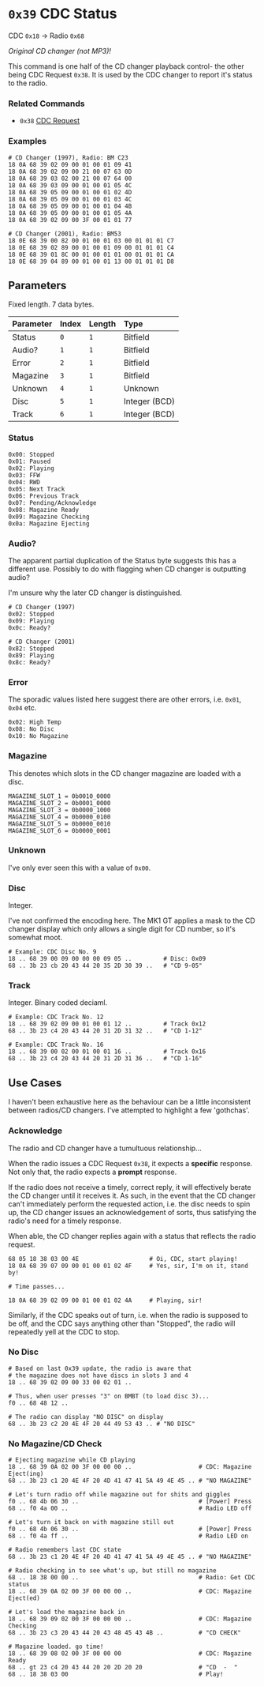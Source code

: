 # `0x39` CDC Status

CDC `0x18` → Radio `0x68`

*Original CD changer (not MP3)!*

This command is one half of the CD changer playback control- the other being CDC Request `0x38`. It is used by the CDC changer to report it's status to the radio.

### Related Commands

- `0x38` [CDC Request](#)

### Examples

    # CD Changer (1997), Radio: BM C23
    18 0A 68 39 02 09 00 01 00 01 09 41
    18 0A 68 39 02 09 00 21 00 07 63 0D
    18 0A 68 39 03 02 00 21 00 07 64 00
    18 0A 68 39 03 09 00 01 00 01 05 4C
    18 0A 68 39 05 09 00 01 00 01 02 4D
    18 0A 68 39 05 09 00 01 00 01 03 4C
    18 0A 68 39 05 09 00 01 00 01 04 4B
    18 0A 68 39 05 09 00 01 00 01 05 4A
    18 0A 68 39 02 09 00 3F 00 01 01 77
    
    # CD Changer (2001), Radio: BM53
    18 0E 68 39 00 82 00 01 00 01 03 00 01 01 01 C7
    18 0E 68 39 02 89 00 01 00 01 09 00 01 01 01 C4
    18 0E 68 39 01 8C 00 01 00 01 01 00 01 01 01 CA
    18 0E 68 39 04 89 00 01 00 01 13 00 01 01 01 D8

## Parameters

Fixed length. 7 data bytes.

Parameter|Index|Length|Type
:--------|:----|:-----|:---
Status   |`0`  |`1`   |Bitfield
Audio?   |`1`  |`1`   |Bitfield
Error    |`2`  |`1`   |Bitfield
Magazine |`3`  |`1`   |Bitfield
Unknown  |`4`  |`1`   |Unknown
Disc     |`5`  |`1`   |Integer (BCD)
Track    |`6`  |`1`   |Integer (BCD)

### Status

    0x00: Stopped
    0x01: Paused
    0x02: Playing
    0x03: FFW
    0x04: RWD
    0x05: Next Track
    0x06: Previous Track
    0x07: Pending/Acknowledge
    0x08: Magazine Ready
    0x09: Magazine Checking
    0x0a: Magazine Ejecting

### Audio?

The apparent partial duplication of the Status byte suggests this has a different use. Possibly to do with flagging when CD changer is outputting audio?

I'm unsure why the later CD changer is distinguished.

    # CD Changer (1997)
    0x02: Stopped
    0x09: Playing
    0x0c: Ready?
    
    # CD Changer (2001)
    0x82: Stopped
    0x89: Playing
    0x8c: Ready?

### Error

The sporadic values listed here suggest there are other errors, i.e. `0x01`, `0x04` etc.

    0x02: High Temp
    0x08: No Disc
    0x10: No Magazine

### Magazine

This denotes which slots in the CD changer magazine are loaded with a disc.

    MAGAZINE_SLOT_1 = 0b0010_0000
    MAGAZINE_SLOT_2 = 0b0001_0000
    MAGAZINE_SLOT_3 = 0b0000_1000
    MAGAZINE_SLOT_4 = 0b0000_0100
    MAGAZINE_SLOT_5 = 0b0000_0010
    MAGAZINE_SLOT_6 = 0b0000_0001

### Unknown

I've only ever seen this with a value of `0x00`.

### Disc

Integer.

I've not confirmed the encoding here. The MK1 GT applies a mask to the CD changer display which only allows a single digit for CD number, so it's somewhat moot.

    # Example: CDC Disc No. 9
    18 .. 68 39 00 09 00 00 00 09 05 ..         # Disc: 0x09
    68 .. 3b 23 cb 20 43 44 20 35 2D 30 39 ..   # "CD 9-05"

### Track

Integer. Binary coded deciaml.

    # Example: CDC Track No. 12
    18 .. 68 39 02 09 00 01 00 01 12 ..         # Track 0x12
    68 .. 3b 23 c4 20 43 44 20 31 2D 31 32 ..   # "CD 1-12"
    
    # Example: CDC Track No. 16
    18 .. 68 39 00 02 00 01 00 01 16 ..         # Track 0x16
    68 .. 3b 23 c4 20 43 44 20 31 2D 31 36 ..   # "CD 1-16"

## Use Cases

I haven't been exhaustive here as the behaviour can be a little inconsistent between radios/CD changers. I've attempted to highlight a few 'gothchas'.

### Acknowledge

The radio and CD changer have a tumultuous relationship...

When the radio issues a CDC Request `0x38`, it expects a **specific** response. Not only that, the radio expects a **prompt** response.

If the radio does not receive a timely, correct reply, it will effectively berate the CD changer until it receives it. As such, in the event that the CD changer can't immediately perform the requested action, i.e. the disc needs to spin up, the CD changer issues an acknowledgement of sorts, thus satisfying the radio's need for a timely response.

When able, the CD changer replies again with a status that reflects the radio request.

    68 05 18 38 03 00 4E                    # Oi, CDC, start playing!
    18 0A 68 39 07 09 00 01 00 01 02 4F     # Yes, sir, I'm on it, stand by!
    
    # Time passes...
    
    18 0A 68 39 02 09 00 01 00 01 02 4A     # Playing, sir!


Similarly, if the CDC speaks out of turn, i.e. when the radio is supposed to be off, and the CDC says anything other than "Stopped", the radio will repeatedly yell at the CDC to stop.

### No Disc

    # Based on last 0x39 update, the radio is aware that
    # the magazine does not have discs in slots 3 and 4
    18 .. 68 39 02 09 00 33 00 02 01 ..
    
    # Thus, when user presses "3" on BMBT (to load disc 3)...
    f0 .. 68 48 12 ..
    
    # The radio can display "NO DISC" on display
    68 .. 3b 23 c2 20 4E 4F 20 44 49 53 43 .. # "NO DISC"

### No Magazine/CD Check

    # Ejecting magazine while CD playing
    18 .. 68 39 0A 02 00 3F 00 00 00 ..                   # CDC: Magazine Eject(ing)
    68 .. 3b 23 c1 20 4E 4F 20 4D 41 47 41 5A 49 4E 45 .. # "NO MAGAZINE"
    
    # Let's turn radio off while magazine out for shits and giggles
    f0 .. 68 4b 06 30 ..                                  # [Power] Press
    68 .. f0 4a 00 ..                                     # Radio LED off
    
    # Let's turn it back on with magazine still out
    f0 .. 68 4b 06 30 ..                                  # [Power] Press
    68 .. f0 4a ff ..                                     # Radio LED on
    
    # Radio remembers last CDC state
    68 .. 3b 23 c1 20 4E 4F 20 4D 41 47 41 5A 49 4E 45 .. # "NO MAGAZINE"
    
    # Radio checking in to see what's up, but still no magazine
    68 .. 18 38 00 00 ..                                  # Radio: Get CDC status
    18 .. 68 39 0A 02 00 3F 00 00 00 ..                   # CDC: Magazine Eject(ed)
    
    # Let's load the magazine back in
    18 .. 68 39 09 02 00 3F 00 00 00 ..                   # CDC: Magazine Checking
    68 .. 3b 23 c3 20 43 44 20 43 48 45 43 4B ..          # "CD CHECK"
    
    # Magazine loaded. go time!
    18 .. 68 39 08 02 00 3F 00 00 00                      # CDC: Magazine Ready
    68 .. gt 23 c4 20 43 44 20 20 2D 20 20                # "CD  -  "
    68 .. 18 38 03 00                                     # Play!
